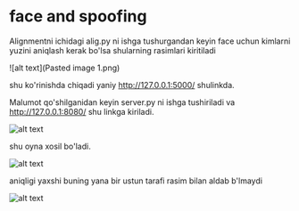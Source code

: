# face and spoofing
 Alignmentni ichidagi alig.py ni ishga tushurgandan keyin face uchun kimlarni yuzini aniqlash kerak bo'lsa shularning rasimlari kiritiladi


![alt text](Pasted image 1.png)

shu ko'rinishda chiqadi yaniy http://127.0.0.1:5000/ shulinkda.

Malumot qo'shilganidan keyin server.py ni ishga tushiriladi va http://127.0.0.1:8080/ shu linkga kiriladi.


![alt text](image-1.png)


shu oyna xosil bo'ladi.

![alt text](image-2.png)


aniqligi yaxshi buning yana bir ustun tarafi rasim bilan aldab b'lmaydi

![alt text](image-3.png)
